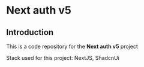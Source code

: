 # Next auth v5

## Introduction
This is a code repository for the **Next auth v5** project

Stack used for this project: NextJS, ShadcnUi
